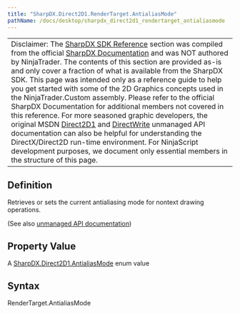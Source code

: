 ```yaml
---
title: "SharpDX.Direct2D1.RenderTarget.AntialiasMode"
pathName: /docs/desktop/sharpdx_direct2d1_rendertarget_antialiasmode
---
```


|  |
| --- |
| Disclaimer: The [SharpDX SDK Reference](/docs/desktop/sharpdx_sdk_reference) section was compiled from the official [SharpDX Documentation](http://sharpdx.org/) and was NOT authored by NinjaTrader.  The contents of this section are provided as-is and only cover a fraction of what is available from the SharpDX SDK.  This page was intended only as a reference guide to help you get started with some of the 2D Graphics concepts used in the NinjaTrader.Custom assembly.  Please refer to the official SharpDX Documentation for additional members not covered in this reference.  For more seasoned graphic developers, the original MSDN [Direct2D1](https://msdn.microsoft.com/en-us/library/windows/desktop/dd370990.aspx) and [DirectWrite](https://msdn.microsoft.com/en-us/library/windows/desktop/dd368038.aspx) unmanaged API documentation can also be helpful for understanding the DirectX/Direct2D run-time environment. For NinjaScript development purposes, we document only essential members in the structure of this page. |

## Definition

Retrieves or sets the current antialiasing mode for nontext drawing operations.

(See also [unmanaged API documentation](http://msdn.microsoft.com/en-us/library/dd316805.aspx))

## Property Value

A [SharpDX.Direct2D1.AntialiasMode](/docs/desktop/sharpdx_direct2d1_antialiasmode) enum value

## Syntax

RenderTarget.AntialiasMode
